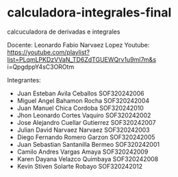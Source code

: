 # calculadora-integrales-final
calcuculadora de derivadas e integrales 

Docente: Leonardo Fabio Narvaez Lopez
Youtube: https://youtube.com/playlist?list=PLqmLPKDzVVaN_TD6ZdTGUEWQrv1u9ml7m&s
i=QpgdppY4sC3OROtm

Integrantes:
- Juan Esteban Avila Ceballos SOF320242006
- Miguel Angel Bahamon Rocha SOF320242004
- Juan Manuel Chica Cordoba SOF320242010
- Jhon Leonardo Cortes Vaquiro SOF320242002
- Jose Alejandro Cuellar Gutierrez SOF320242007
- Julian David Narvaez Narvaez SOF320242003
- Diego Fernando Romero Garzon SOF320242005
- Juan Sebastian Santanilla Bermeo SOF320242001
- Camilo Andres Vargas Amaya SOF320242009
- Karen Dayana Velazco Quimbaya SOF320242008
- Kevin Stiven Solarte Robayo SOF320242012
